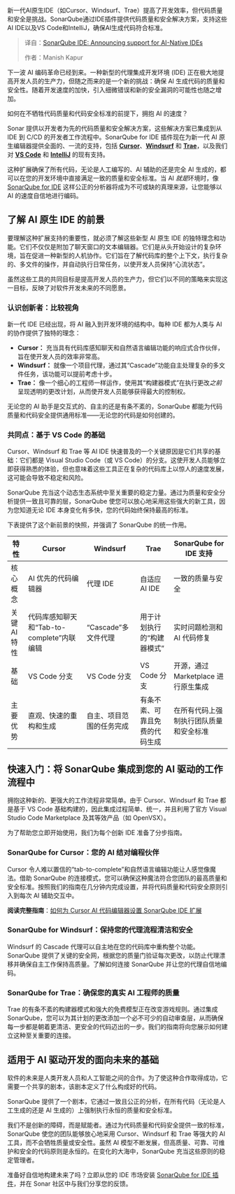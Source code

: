 
<!--
title: SonarQube IDE：宣布支持AI原生IDE
cover: https://assets-eu-01.kc-usercontent.com:443/55017e37-262d-017b-afd6-daa9468cbc30/6e72fe22-ed92-4bb6-ac6a-876124f22282/sq%20ide_support%20native%20ai%20ides_social-landscape.png
summary: 新一代AI原生IDE（如Cursor、Windsurf、Trae）提高了开发效率，但代码质量和安全是挑战。SonarQube通过IDE插件提供代码质量和安全解决方案，支持这些AI IDE以及VS Code和IntelliJ，确保AI生成代码符合标准。
-->

新一代AI原生IDE（如Cursor、Windsurf、Trae）提高了开发效率，但代码质量和安全是挑战。SonarQube通过IDE插件提供代码质量和安全解决方案，支持这些AI IDE以及VS Code和IntelliJ，确保AI生成代码符合标准。

> 译自：[SonarQube IDE: Announcing support for AI-Native IDEs](https://www.sonarsource.com/blog/sonarqube-ide-announcing-support-for-ai-native-ides/)
> 
> 作者：Manish Kapur

下一波 AI 编码革命已经到来。一种新型的代理集成开发环境 (IDE) 正在极大地提高开发人员的生产力，但随之而来的是一个新的挑战：确保 AI 生成代码的质量和安全性。随着开发速度的加快，引入细微错误和新的安全漏洞的可能性也随之增加。

如何在不牺牲代码质量和代码安全标准的前提下，拥抱 AI 的速度？

Sonar 提供以开发者为先的代码质量和安全解决方案，这些解决方案已集成到从 IDE 到 C/CD 的开发者工作流程中。SonarQube for IDE 插件现在为新一代 AI 原生编辑器提供全面的、一流的支持，包括 [**Cursor**](https://cursor.com/ "Cursor")、[**Windsurf**](http://windsurf.com/ "Windsurf") 和 [**Trae**](https://www.trae.ai/ "Trae")，以及我们对 [**VS Code**](https://code.visualstudio.com/ "VS Code") 和 [**IntelliJ**](https://www.jetbrains.com/idea/ "IntelliJ") 的现有支持。

这种扩展确保了所有代码，无论是人工编写的、AI 辅助的还是完全 AI 生成的，都可以在您的开发环境中直接满足一致的质量和安全标准。当 AI *就是*环境时，像 [SonarQube for IDE](https://www.sonarsource.com/products/sonarlint/ "SonarQube for IDE") 这样公正的分析器将成为不可或缺的真理来源，让您能够以 AI 的速度自信地进行编码。

## 了解 AI 原生 IDE 的前景

要理解这种扩展支持的重要性，就必须了解这些新型 AI 原生 IDE 的独特理念和功能。它们不仅仅是附加了聊天窗口的文本编辑器。它们是从头开始设计的复杂环境，旨在促进一种新型的人机协作。它们旨在了解代码库的整个上下文，执行复杂的、多文件的操作，并自动执行日常任务，以使开发人员保持“心流状态”。

虽然这些工具的共同目标是提高开发人员的生产力，但它们以不同的策略来实现这一目标，反映了对软件开发未来的不同愿景。

### 认识创新者：比较视角

新一代 IDE 已经出现，将 AI 融入到开发环境的结构中。每种 IDE 都为人类与 AI 的协作提供了独特的理念：

* **Cursor：** 充当具有代码库感知聊天和自然语言编辑功能的响应式合作伙伴，旨在使开发人员的效率非常高。
* **Windsurf：** 就像一个项目代理，通过其“Cascade”功能自主处理复杂的多文件任务，该功能可以提前考虑十步。
* **Trae：** 像一个细心的工程师一样运作，使用其“构建器模式”在执行更改*之前*呈现透明的更改计划，从而使开发人员能够获得最大的控制权。

无论您的 AI 助手是交互式的、自主的还是有条不紊的，SonarQube 都能为代码质量和代码安全提供通用标准——无论您的代码是如何创建的。

### 共同点：基于 VS Code 的基础

Cursor、Windsurf 和 Trae 等 AI IDE 快速普及的一个关键原因是它们共享的基础：它们都是 Visual Studio Code（或 VS Code）的分支。这使开发人员能够立即获得熟悉的体验，但也意味着这些工具正在复杂的代码库上以惊人的速度发展，这可能会导致不稳定和风险。

SonarQube 充当这个动态生态系统中至关重要的稳定力量。通过为质量和安全分析提供一致且可靠的层，SonarQube 使您可以放心地采用这些强大的新工具，因为您知道无论 IDE 本身变化有多快，您的代码始终保持最高的标准。

下表提供了这个新前景的快照，并强调了 SonarQube 的统一作用。

| **特性** | **Cursor** | **Windsurf** | **Trae** | SonarQube for IDE 支持 |
| --- | --- | --- | --- | --- |
| 核心概念 | AI 优先的代码编辑器 | 代理 IDE | 自适应 AI IDE | 一致的质量与安全 |
| 关键 AI 特性 | 代码库感知聊天和“Tab-to-complete”内联编辑 | “Cascade”多文件代理 | 用于计划执行的“构建器模式” | 实时问题检测和 AI 代码修复 |
| 基础 | VS Code 分支 | VS Code 分支 | VS Code 分支 | 开源，通过 Marketplace 进行原生集成 |
| 主要优势 | 直观、快速的重构和生成 | 自主、项目范围的任务完成 | 有条不紊、可靠且免费的代码生成 | 在所有代码上强制执行团队质量和安全标准 |

## 快速入门：将 SonarQube 集成到您的 AI 驱动的工作流程中

拥抱这种新的、更强大的工作流程非常简单。由于 Cursor、Windsurf 和 Trae 都是基于 VS Code 基础构建的，因此集成过程简单、统一，并且利用了官方 Visual Studio Code Marketplace 及其等效产品（如 OpenVSX）。

为了帮助您立即开始使用，我们为每个创新 IDE 准备了分步指南。

### SonarQube for Cursor：您的 AI 结对编程伙伴

Cursor 令人难以置信的“tab-to-complete”和自然语言编辑功能让人感觉像魔法。借助 SonarQube 的连接模式，您可以确保这种魔法符合您团队的最高质量和安全标准。按照我们的指南在几分钟内完成设置，并将代码质量和代码安全原则引入到每次 AI 辅助交互中。

**阅读完整指南**：[如何为 Cursor AI 代码编辑器设置 SonarQube IDE 扩展](https://www.sonarsource.com/learn/sq-ide-plug-in-for-cursor/ "如何为 Cursor AI 代码编辑器设置 SonarQube IDE 扩展")

### SonarQube for Windsurf：保持您的代理流程清洁和安全

Windsurf 的 Cascade 代理可以自主地在您的代码库中重构整个功能。SonarQube 提供了关键的安全网，根据您的质量门验证每次更改，以防止代理漂移并确保自主工作保持高质量。了解如何连接 SonarQube 并让您的代理自信地编码。

### SonarQube for Trae：确保您的真实 AI 工程师的质量

Trae 的有条不紊的构建器模式和强大的免费模型正在改变游戏规则。通过集成 SonarQube，您可以为其计划的更改添加一个必不可少的自动审查层，从而确保每一步都是朝着更清洁、更安全的代码迈出的一步。我们的指南将向您展示如何建立这种至关重要的连接。

## 适用于 AI 驱动开发的面向未来的基础

软件的未来是人类开发人员和人工智能之间的合作。为了使这种合作取得成功，它需要一个共享的剧本，该剧本定义了什么构成好的代码。

SonarQube 提供了一个剧本，它通过一致且公正的分析，在所有代码（无论是人工生成的还是 AI 生成的）上强制执行永恒的质量和安全标准。

我们不是创新的障碍，而是赋能者。通过为代码质量和代码安全提供一致的标准，SonarQube 使您的团队能够放心地采用 Cursor、Windsurf 和 Trae 等强大的 AI 工具，而不会牺牲质量或安全性。虽然 AI 模型不断发展，但高质量、可靠、可维护和安全的代码原则是永恒的。在变化的大海中，SonarQube 充当这些原则的稳定管理者。

准备好自信地构建未来了吗？立即从您的 IDE 市场安装 [SonarQube for IDE 插件](https://www.sonarsource.com/products/sonarlint/ide-login/ "安装 SonarQube for IDE 插件")，并在 Sonar 社区中与我们分享您的反馈。
